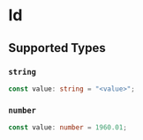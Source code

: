 # Id


## Supported Types

### `string`

```typescript
const value: string = "<value>";
```

### `number`

```typescript
const value: number = 1960.01;
```

